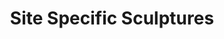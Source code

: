 ---
layout: gallery
title: "Site Specific Sculptures"
gallery:
  - title: "Residency in Mendocino California"
    image: "IMG_2860.jpg"
    link: "/site-specific/california-residency/"
  - title: "Cipressa"
    image: "judit foto 006.jpg"
    link: "/site-specific/cipressa/"
  - title: "Sound chairs"
    image: "DSC_0155.jpg"
    link: "/site-specific/sound-chairs/"
  - title: "The great race"
    image: "P1000443.jpg"
    link: "/site-specific/great-race/"
  - title: "Gala-beech"
    image: "IMG_0226.jpg"
    link: "/site-specific/gala-beech/"
---